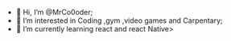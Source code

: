 - 👋 Hi, I’m @MrCo0oder;
- 👀 I’m interested in Coding ,gym ,video games and Carpentary;
- 🌱 I’m currently learning react and react Native>

<!---
MrCo0oder/MrCo0oder is a ✨ special ✨ repository because its `README.md` (this file) appears on your GitHub profile.
You can click the Preview link to take a look at your changes.
--->
